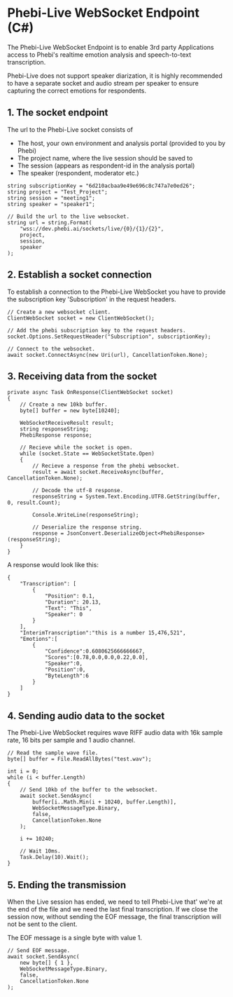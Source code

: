 # Phebi-Live WebSocket Endpoint (C#)
The Phebi-Live WebSocket Endpoint is to enable 3rd party Applications access to Phebi's realtime emotion analysis and speech-to-text transcription.

Phebi-Live does not support speaker diarization, it is highly recommended to have a separate socket and audio stream per speaker to ensure capturing the correct emotions for respondents.

## 1. The socket endpoint

The url to the Phebi-Live socket consists of

* The host, your own environment and analysis portal (provided to you by Phebi)
* The project name, where the live session should be saved to
* The session (appears as respondent-id in the analysis portal)
* The speaker (respondent, moderator etc.)


```
string subscriptionKey = "6d210acbaa9e49e696c8c747a7e0ed26";
string project = "Test_Project";
string session = "meeting1";
string speaker = "speaker1";

// Build the url to the live websocket.
string url = string.Format(
    "wss://dev.phebi.ai/sockets/live/{0}/{1}/{2}",
    project,
    session,
    speaker
);
```

## 2. Establish a socket connection

To establish a connection to the Phebi-Live WebSocket you have to provide the subscription key 'Subscription' in the request headers.

```
// Create a new websocket client.
ClientWebSocket socket = new ClientWebSocket();

// Add the phebi subscription key to the request headers.
socket.Options.SetRequestHeader("Subscription", subscriptionKey);

// Connect to the websocket.
await socket.ConnectAsync(new Uri(url), CancellationToken.None);
```

## 3. Receiving data from the socket

```
private async Task OnResponse(ClientWebSocket socket)
{
    // Create a new 10kb buffer.
    byte[] buffer = new byte[10240];

    WebSocketReceiveResult result;
    string responseString;
    PhebiResponse response;

    // Recieve while the socket is open.
    while (socket.State == WebSocketState.Open)
    {
        // Recieve a response from the phebi websocket.
        result = await socket.ReceiveAsync(buffer, CancellationToken.None);

        // Decode the utf-8 response.
        responseString = System.Text.Encoding.UTF8.GetString(buffer, 0, result.Count);

        Console.WriteLine(responseString);

        // Deserialize the response string.
        response = JsonConvert.DeserializeObject<PhebiResponse>(responseString);
    }
}
```

A response would look like this:
```
{ 
    "Transcription": [
        {
            "Position": 0.1,
            "Duration": 20.13,
            "Text": "This",
            "Speaker": 0
        }
    ],
    "InterimTranscription":"this is a number 15,476,521", 
    "Emotions":[
        {
            "Confidence":0.6080625666666667,
            "Scores":[0.78,0.0,0.0,0.22,0.0],
            "Speaker":0,
            "Position":0,
            "ByteLength":6
        }
    ]
}
```

## 4. Sending audio data to the socket

The Phebi-Live WebSocket requires wave RIFF audio data with 16k sample rate, 16 bits per sample and 1 audio channel.

```
// Read the sample wave file.
byte[] buffer = File.ReadAllBytes("test.wav");

int i = 0;
while (i < buffer.Length)
{
    // Send 10kb of the buffer to the websocket.
    await socket.SendAsync(
        buffer[i..Math.Min(i + 10240, buffer.Length)],
        WebSocketMessageType.Binary,
        false,
        CancellationToken.None
    );

    i += 10240;

    // Wait 10ms.
    Task.Delay(10).Wait();
}
```

## 5. Ending the transmission

When the Live session has ended, we need to tell Phebi-Live that' we're at the end of the file and we need the last final transcription.
If we close the session now, without sending the EOF message, the final transcription will not be sent to the client.

The EOF message is a single byte with value 1.

```
// Send EOF message.
await socket.SendAsync(
    new byte[] { 1 },
    WebSocketMessageType.Binary,
    false,
    CancellationToken.None
);
```
